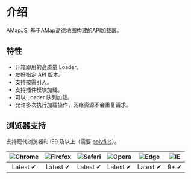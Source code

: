 # 介绍

AMapJS, 基于AMap高德地图构建的API加载器。

## 特性

- 开箱即用的高质量 Loader。
- 友好指定 API 版本。
- 支持按需引入。
- 支持插件模块加载。
- 可以 Loader 队列加载。
- 允许多次执行加载操作，网络资源不会重复请求。

## 浏览器支持

支持现代浏览器和 IE9 及以上（需要 [polyfills](./install.md#兼容性)）。

| ![Chrome](https://raw.github.com/alrra/browser-logos/master/src/chrome/chrome_48x48.png) | ![Firefox](https://raw.github.com/alrra/browser-logos/master/src/firefox/firefox_48x48.png) | ![Safari](https://raw.github.com/alrra/browser-logos/master/src/safari/safari_48x48.png) | ![Opera](https://raw.github.com/alrra/browser-logos/master/src/opera/opera_48x48.png) | ![Edge](https://raw.github.com/alrra/browser-logos/master/src/edge/edge_48x48.png) | ![IE](https://raw.github.com/alrra/browser-logos/master/src/archive/internet-explorer_9-11/internet-explorer_9-11_48x48.png) |
| :---: | :---: | :---: | :---: | :---: | :---: |
| Latest ✔ | Latest ✔ | Latest ✔ | Latest ✔ | Latest ✔ | 9+ ✔ |
